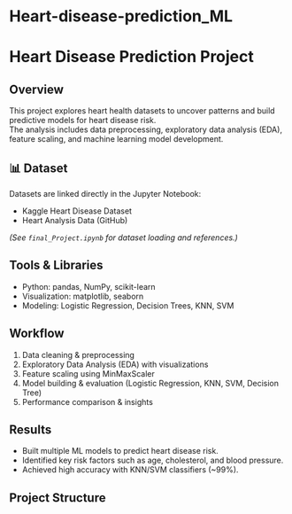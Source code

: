 # Heart-disease-prediction_ML
# Heart Disease Prediction Project

## Overview
This project explores heart health datasets to uncover patterns and build predictive models for heart disease risk.  
The analysis includes data preprocessing, exploratory data analysis (EDA), feature scaling, and machine learning model development.

## 📊 Dataset
Datasets are linked directly in the Jupyter Notebook:
- Kaggle Heart Disease Dataset  
- Heart Analysis Data (GitHub)  

*(See `final_Project.ipynb` for dataset loading and references.)*

## Tools & Libraries
- Python: pandas, NumPy, scikit-learn  
- Visualization: matplotlib, seaborn  
- Modeling: Logistic Regression, Decision Trees, KNN, SVM  

## Workflow
1. Data cleaning & preprocessing  
2. Exploratory Data Analysis (EDA) with visualizations  
3. Feature scaling using MinMaxScaler  
4. Model building & evaluation (Logistic Regression, KNN, SVM, Decision Tree)  
5. Performance comparison & insights  

## Results
- Built multiple ML models to predict heart disease risk.  
- Identified key risk factors such as age, cholesterol, and blood pressure.  
- Achieved high accuracy with KNN/SVM classifiers (~99%).  

## Project Structure
